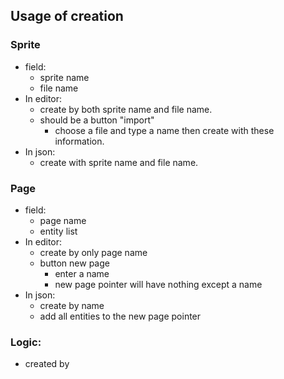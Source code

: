 ## Usage of creation

### Sprite 
- field:
  - sprite name
  - file name
- In editor:
   - create by both sprite name and file name.
   - should be a button "import"
     - choose a file and type a name then create with these information.
- In json:
  - create with sprite name and file name.

### Page 
- field:
  - page name
  - entity list
- In editor:
  - create by only page name
  - button new page
    - enter a name 
    - new page pointer will have nothing except a name
- In json:
  - create by name
  - add all entities to the new page pointer

### Logic:
- created by